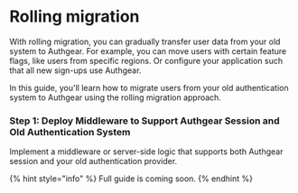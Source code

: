 # Rolling migration

With rolling migration, you can gradually transfer user data from your old system to Authgear. For example, you can move users with certain feature flags, like users from specific regions. Or configure your application such that all new sign-ups use Authgear.

In this guide, you'll learn how to migrate users from your old authentication system to Authgear using the rolling migration approach.

### Step 1: Deploy Middleware to Support Authgear Session and Old Authentication System

Implement a middleware or server-side logic that supports both Authgear session and your old authentication provider.&#x20;

{% hint style="info" %}
Full guide is coming soon.
{% endhint %}

